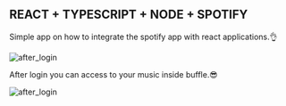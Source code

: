 ## REACT + TYPESCRIPT + NODE + SPOTIFY

<P>Simple app on how to integrate the spotify app with react applications.👌</P>
<img src="https://user-images.githubusercontent.com/83835010/152766066-766a124c-cd01-44bd-997e-c4a5f236426d.PNG" alt="after_login"/>
<p>After login you can access to your music inside buffle.😎</p>
<img src="https://user-images.githubusercontent.com/83835010/152766837-7b160127-3924-4a99-a999-6e3320a4e349.PNG" alt="after_login"/>
